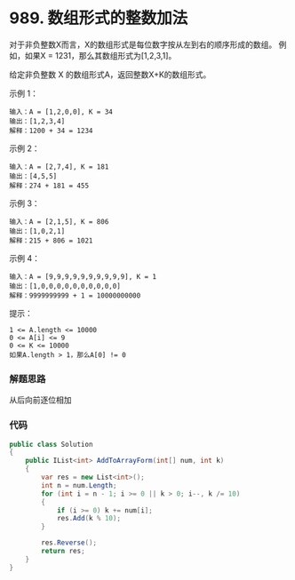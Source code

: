 # 989. 数组形式的整数加法
对于非负整数X而言，X的数组形式是每位数字按从左到右的顺序形成的数组。
例如，如果X = 1231，那么其数组形式为[1,2,3,1]。

给定非负整数 X 的数组形式A，返回整数X+K的数组形式。

示例 1：
```
输入：A = [1,2,0,0], K = 34
输出：[1,2,3,4]
解释：1200 + 34 = 1234
```
示例 2：
```
输入：A = [2,7,4], K = 181
输出：[4,5,5]
解释：274 + 181 = 455
```
示例 3：
```
输入：A = [2,1,5], K = 806
输出：[1,0,2,1]
解释：215 + 806 = 1021
```
示例 4：
```
输入：A = [9,9,9,9,9,9,9,9,9,9], K = 1
输出：[1,0,0,0,0,0,0,0,0,0,0]
解释：9999999999 + 1 = 10000000000
```

提示：
```
1 <= A.length <= 10000
0 <= A[i] <= 9
0 <= K <= 10000
如果A.length > 1，那么A[0] != 0
```

### 解题思路
从后向前逐位相加

### 代码

```csharp
public class Solution
{
    public IList<int> AddToArrayForm(int[] num, int k)
    {
        var res = new List<int>();
        int n = num.Length;
        for (int i = n - 1; i >= 0 || k > 0; i--, k /= 10)
        {
            if (i >= 0) k += num[i];
            res.Add(k % 10);
        }

        res.Reverse();
        return res;
    }
}
```
